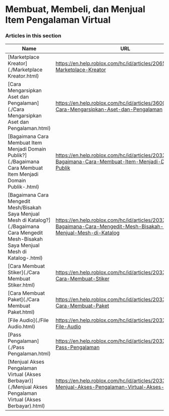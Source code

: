 # Membuat, Membeli, dan Menjual Item Pengalaman Virtual  
### Articles in this section
Name|URL
-|-
[Marketplace Kreator](./Marketplace Kreator.html) |https://en.help.roblox.com/hc/id/articles/206580683-Marketplace-Kreator
[Cara Mengarsipkan Aset dan Pengalaman](./Cara Mengarsipkan Aset dan Pengalaman.html) |https://en.help.roblox.com/hc/id/articles/360031253052-Cara-Mengarsipkan-Aset-dan-Pengalaman
[Bagaimana Cara Membuat Item Menjadi Domain Publik?](./Bagaimana Cara Membuat Item Menjadi Domain Publik-.html) |https://en.help.roblox.com/hc/id/articles/203313230-Bagaimana-Cara-Membuat-Item-Menjadi-Domain-Publik
[Bagaimana Cara Mengedit Mesh/Bisakah Saya Menjual Mesh di Katalog?](./Bagaimana Cara Mengedit Mesh-Bisakah Saya Menjual Mesh di Katalog-.html) |https://en.help.roblox.com/hc/id/articles/203313250-Bagaimana-Cara-Mengedit-Mesh-Bisakah-Saya-Menjual-Mesh-di-Katalog
[Cara Membuat Stiker](./Cara Membuat Stiker.html) |https://en.help.roblox.com/hc/id/articles/203313930-Cara-Membuat-Stiker
[Cara Membuat Paket](./Cara Membuat Paket.html) |https://en.help.roblox.com/hc/id/articles/203313910-Cara-Membuat-Paket
[File Audio](./File Audio.html) |https://en.help.roblox.com/hc/id/articles/203314070-File-Audio
[Pass Pengalaman](./Pass Pengalaman.html) |https://en.help.roblox.com/hc/id/articles/203314040-Pass-Pengalaman
[Menjual Akses Pengalaman Virtual (Akses Berbayar)](./Menjual Akses Pengalaman Virtual (Akses Berbayar).html) |https://en.help.roblox.com/hc/id/articles/203314090-Menjual-Akses-Pengalaman-Virtual-Akses-Berbayar